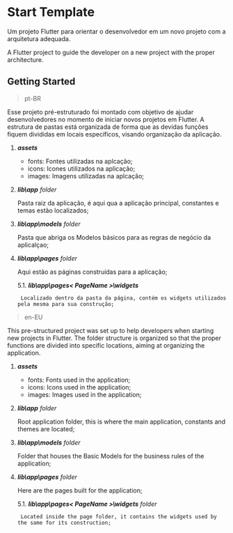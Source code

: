 # Start Template


Um projeto Flutter para orientar o desenvolvedor em um novo projeto com a arquitetura adequada.

A Flutter project to guide the developer on a new project with the proper architecture.

## Getting Started

> pt-BR

Esse projeto pré-estruturado foi montado com objetivo de ajudar desenvolvedores no momento de iniciar novos projetos em Flutter.
A estrutura de pastas está organizada de forma que as devidas funções fiquem divididas em locais específicos, visando organização da aplicação.

1. _**assets**_

    - fonts: Fontes utilizadas na aplcação;
    - icons: Icones utilizados na aplicação;
    - images: Imagens utilizadas na aplcação;


2. _**lib\app** folder_

    Pasta raiz da aplicação, é aqui qua a aplicação principal, constantes e temas estão localizados;

4. _**lib\app\models** folder_

    Pasta que abriga os Modelos básicos para as regras de negócio da aplicalçao;

5. _**lib\app\pages** folder_

    Aqui estão as páginas construídas para a aplicação;

    5.1. _**lib\app\pages\< PageName >\widgets**_

        Localizado dentro da pasta da página, contém os widgets utilizados pela mesma para sua construção;

> en-EU

This pre-structured project was set up to help developers when starting new projects in Flutter.
The folder structure is organized so that the proper functions are divided into specific locations, aiming at organizing the application.

1. _**assets**_

    - fonts: Fonts used in the application;
    - icons: Icons used in the application;
    - images: Images used in the application;

2. _**lib\app** folder_

    Root application folder, this is where the main application, constants and themes are located;

4. _**lib\app\models** folder_

    Folder that houses the Basic Models for the business rules of the application;

5. _**lib\app\pages** folder_

    Here are the pages built for the application;

    5.1. _**lib\app\pages\< PageName >\widgets** folder_

        Located inside the page folder, it contains the widgets used by the same for its construction;
